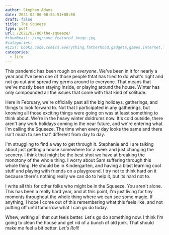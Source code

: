 ```yaml
---
author: Stephen Adams
date: 2021-02-06 08:54:51+00:00
draft: false
title: The Squeeze 
type: post
url: /2021/02/06/the-squeeze/
#thumbnail: /img/some_featured_image.jpg
#categories:
#LIST: books,code,comics,everything,fatherhood,gadgets,games,internet,life,movies,music,nerd,podcasting,politics,random,science,tech,tv,video,work,writing
categories:
  - life
---
```


This pandemic has been rough on *everyone*. We've been in it for nearly a year and I've been one of those people thtat has tried to do what's right and not go out and spread my germs around to everyone. That means that we've mostly been staying inside, or playing around the house. Winter has only compounded all the issues that come with that kind of solitude.

Here in February, we're officially past all the big holidays, gatherings, and things to look forward to. Not that I participated in any gatherings, but knowing all those exciting things were going on was at least something to think about. We're in the heavy winter doldrums now. It's cold outside, there aren't any work holidays coming in the near future, and we're entering what I'm calling the Squeeze. The time when every day looks the same and there isn't much to see that' different
from day to day.

I'm struggling to find a way to get through it. Stephanie and I are talking about just getting a house somewhere for a week and just changing the scenery. I think that might be the best shot we have at breaking the monotony of the whole thing. I worry about Sam suffering through this whole thing. He should be in Kindergarten, and having a blast learning cool stuff and playing with friends on a playground. I try not to think hard on it because there's nothing really we can do to help it, but
its hard not to.

I write all this for other folks who might be in the Squeeze. You aren't alone. This has been a really hard year, and at this point, I'm just living for tiny moments throughout the whole thing where we can see some magic. If anything, I hope I come out of this remembering what this feels like, and not putting off until tomorrow what I can *go* do today.

Whew, writing all that out feels better. Let's go do something now. I think I'm going to clean the house and get rid of a bunch of old junk. That should make me feel a bit better. *Let's Roll!*
